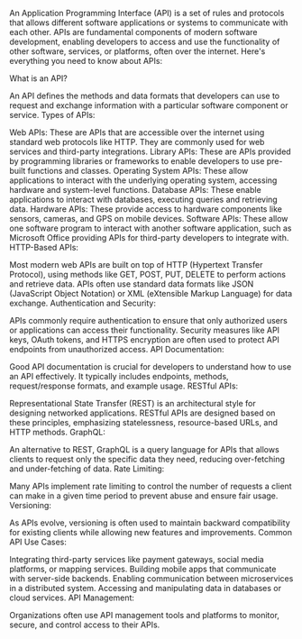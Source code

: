 An Application Programming Interface (API) is a set of rules and protocols that allows different software applications or systems to communicate with each other. APIs are fundamental components of modern software development, enabling developers to access and use the functionality of other software, services, or platforms, often over the internet. Here's everything you need to know about APIs:

What is an API?

An API defines the methods and data formats that developers can use to request and exchange information with a particular software component or service.
Types of APIs:

Web APIs: These are APIs that are accessible over the internet using standard web protocols like HTTP. They are commonly used for web services and third-party integrations.
Library APIs: These are APIs provided by programming libraries or frameworks to enable developers to use pre-built functions and classes.
Operating System APIs: These allow applications to interact with the underlying operating system, accessing hardware and system-level functions.
Database APIs: These enable applications to interact with databases, executing queries and retrieving data.
Hardware APIs: These provide access to hardware components like sensors, cameras, and GPS on mobile devices.
Software APIs: These allow one software program to interact with another software application, such as Microsoft Office providing APIs for third-party developers to integrate with.
HTTP-Based APIs:

Most modern web APIs are built on top of HTTP (Hypertext Transfer Protocol), using methods like GET, POST, PUT, DELETE to perform actions and retrieve data.
APIs often use standard data formats like JSON (JavaScript Object Notation) or XML (eXtensible Markup Language) for data exchange.
Authentication and Security:

APIs commonly require authentication to ensure that only authorized users or applications can access their functionality.
Security measures like API keys, OAuth tokens, and HTTPS encryption are often used to protect API endpoints from unauthorized access.
API Documentation:

Good API documentation is crucial for developers to understand how to use an API effectively. It typically includes endpoints, methods, request/response formats, and example usage.
RESTful APIs:

Representational State Transfer (REST) is an architectural style for designing networked applications. RESTful APIs are designed based on these principles, emphasizing statelessness, resource-based URLs, and HTTP methods.
GraphQL:

An alternative to REST, GraphQL is a query language for APIs that allows clients to request only the specific data they need, reducing over-fetching and under-fetching of data.
Rate Limiting:

Many APIs implement rate limiting to control the number of requests a client can make in a given time period to prevent abuse and ensure fair usage.
Versioning:

As APIs evolve, versioning is often used to maintain backward compatibility for existing clients while allowing new features and improvements.
Common API Use Cases:

Integrating third-party services like payment gateways, social media platforms, or mapping services.
Building mobile apps that communicate with server-side backends.
Enabling communication between microservices in a distributed system.
Accessing and manipulating data in databases or cloud services.
API Management:

Organizations often use API management tools and platforms to monitor, secure, and control access to their APIs.
